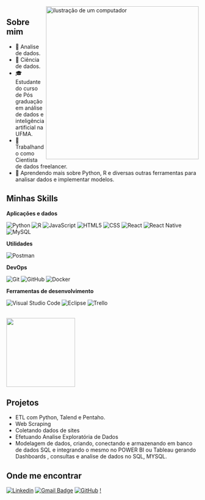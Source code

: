<img src="https://raw.githubusercontent.com/MicaelliMedeiros/micaellimedeiros/master/image/computer-illustration.png" alt="ilustração de um computador" min-width="400px" max-width="400px" width="400px" align="right">


## Sobre mim

- 🤔 Analise de dados.
- 🔬 Ciência de dados.
- 🎓 Estudante do curso de Pós graduação em análise de dados e inteligência artificial na UFMA.
- 💼 Trabalhando como Cientista de dados freelancer.
- 🌱 Aprendendo mais sobre Python, R e diversas outras ferramentas para analisar dados e implementar modelos.

## Minhas Skills

**Aplicações e dados**

![Python](https://img.shields.io/badge/Python-14354C?style=for-the-badge&logo=python&logoColor=white)
![R](https://img.shields.io/badge/R-276DC3?style=for-the-badge&logo=r&logoColor=white)
![JavaScript](https://img.shields.io/badge/JavaScript-323330?style=for-the-badge&logo=javascript&logoColor=F7DF1E)
![HTML5](https://img.shields.io/badge/-HTML5-333333?style=flat&logo=HTML5)
![CSS](https://img.shields.io/badge/-CSS-333333?style=flat&logo=CSS3&logoColor=1572B6)
![React](https://img.shields.io/badge/-React-333333?style=flat&logo=react)
![React Native](https://img.shields.io/badge/-React%20Native-333333?style=flat&logo=react)
![MySQL](https://img.shields.io/badge/-MySQL-333333?style=flat&logo=mysql)


**Utilidades**

![Postman](https://img.shields.io/badge/-Postman-333333?style=flat&logo=postman)

**DevOps**

![Git](https://img.shields.io/badge/-Git-333333?style=flat&logo=git)
![GitHub](https://img.shields.io/badge/-GitHub-333333?style=flat&logo=github)
![Docker](https://img.shields.io/badge/-Docker-333333?style=flat&logo=docker)


**Ferramentas de desenvolvimento**

![Visual Studio Code](https://img.shields.io/badge/-Visual%20Studio%20Code-333333?style=flat&logo=visual-studio-code&logoColor=007ACC)
![Eclipse](https://img.shields.io/badge/-Eclipse-333333?style=flat&logo=eclipse-ide&logoColor=2C2255)
![Trello](https://img.shields.io/badge/-Trello-333333?style=flat&logo=trello&logoColor=007ACC)


<br/>

<a href="https://github.com/warleyroma" title="Perfil do Warley">
  <img height="180em" src="https://github-readme-stats.vercel.app/api?username=warleyroma&theme=dracula&show_icons=true" />
</a>

## Projetos

- ETL com Python, Talend e Pentaho.
- Web Scraping
- Coletando dados de sites
- Efetuando Analise Exploratória de Dados
- Modelagem de dados, criando, conectando e armazenando em banco de dados SQL e integrando o mesmo no POWER BI ou Tableau gerando Dashboards , consultas e analise de dados no SQL, MYSQL.

## Onde me encontrar

[![Linkedin](https://img.shields.io/badge/-Warleyroma-blue?style=flat-square&logo=Linkedin&logoColor=white&link=https://www.linkedin.com/in/warley-roma-a42367b0/)](https://www.linkedin.com/in/warley-roma-a42367b0/)
[![Gmail Badge](https://img.shields.io/badge/-warleyroma@gmail.com-006bed?style=flat-square&logo=Gmail&logoColor=white&link=mailto:SEU-EMAIL)](mailto:warleyroma@gmail.com)
[![GitHub](https://img.shields.io/github/followers/iuricode?label=follow&style=social)](https://github.com/warleyroma)
[!](https://komarev.com/ghpvc/?username=warleyroma&color=006bed)


